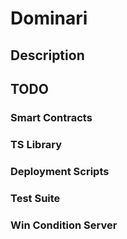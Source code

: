 # Dominari

## Description

## TODO
### Smart Contracts
### TS Library
### Deployment Scripts
### Test Suite
### Win Condition Server